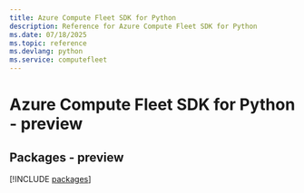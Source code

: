 ```yaml
---
title: Azure Compute Fleet SDK for Python
description: Reference for Azure Compute Fleet SDK for Python
ms.date: 07/18/2025
ms.topic: reference
ms.devlang: python
ms.service: computefleet
---
```

# Azure Compute Fleet SDK for Python - preview
## Packages - preview
[!INCLUDE [packages](compute-fleet-index.md)]